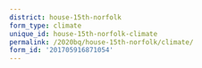 ```yaml
---
district: house-15th-norfolk
form_type: climate
unique_id: house-15th-norfolk-climate
permalink: /2020bq/house-15th-norfolk/climate/
form_id: '201705916871054'
---
```

